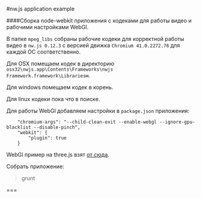 #nw.js application example

####Сборка node-webkit приложения с кодеками для работы видео и рабочими настройками WebGl.

В папке ```mpeg_libs``` собраны рабочие кодеки для корректной работы видео в ```nw.js 0.12.3``` с версией движка ```Chromium 41.0.2272.76``` для каждой ОС соответственно.

Для OSX помещаем кодек в директорию ```osx32\nwjs.app\Contents\Frameworks\nwjs Framework.framework\Librariesм```.

Для windows помещаем кодек в корень.

Для linux кодеки пока что в поиске.

Для работы WebGl добавляем настройки в ```package.json``` приложения:

```shell
	"chromium-args": "--child-clean-exit --enable-webgl --ignore-gpu-blacklist --disable-pinch",
	"webkit": {
		"plugin": true
	}
```

WebGl пример на three.js взят [от сюда](http://threejs.org/examples/).

Собрать приложение:
>grunt

===
